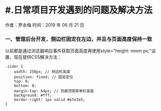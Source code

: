 # #.日常项目开发遇到的问题及解决方法

作者：罗永梅
时间：2019 年 06 月 21 日

### 一、管理后台开发，侧边栏固定在左边，并且与页面高度保持一致

以前都是通过浏览器响应事件获取页面高度再使用style="height: mmm px;"设置，现在提供CSS解决方法： 
```
.sider {
    width: 250px; // 侧边栏高度
    position: fixed; // 固定定位
    top: 0;
    bottom: 0;
    margin-top: 64px; // 页面顶部菜单栏高度
    background: #fff;
    border-right: 1px solid #efe3e5;
}
```
